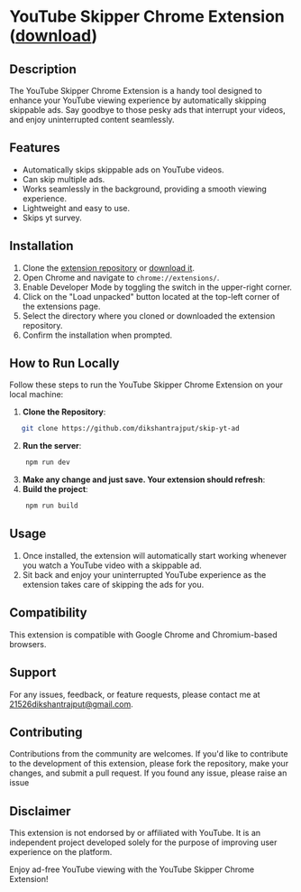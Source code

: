 # YouTube Skipper Chrome Extension ([download](https://github.com/dikshantrajput/skip-yt-ad/blob/main/skip-yt-add.zip))

## Description
The YouTube Skipper Chrome Extension is a handy tool designed to enhance your YouTube viewing experience by automatically skipping skippable ads. Say goodbye to those pesky ads that interrupt your videos, and enjoy uninterrupted content seamlessly.

## Features
- Automatically skips skippable ads on YouTube videos.
- Can skip multiple ads.
- Works seamlessly in the background, providing a smooth viewing experience.
- Lightweight and easy to use.
- Skips yt survey.

## Installation
1. Clone the [extension repository](https://github.com/dikshantrajput/skip-yt-ad) or [download it](https://github.com/dikshantrajput/skip-yt-ad/blob/main/skip-yt-add.zip).
2. Open Chrome and navigate to `chrome://extensions/`.
3. Enable Developer Mode by toggling the switch in the upper-right corner.
4. Click on the "Load unpacked" button located at the top-left corner of the extensions page.
5. Select the directory where you cloned or downloaded the extension repository.
6. Confirm the installation when prompted.

## How to Run Locally

Follow these steps to run the YouTube Skipper Chrome Extension on your local machine:

1. **Clone the Repository**: 
```sh
   git clone https://github.com/dikshantrajput/skip-yt-ad
```
2. **Run the server**:
```sh
    npm run dev
```
3. **Make any change and just save. Your extension should refresh**:
4. **Build the project**:
```sh
    npm run build
```

## Usage
1. Once installed, the extension will automatically start working whenever you watch a YouTube video with a skippable ad.
2. Sit back and enjoy your uninterrupted YouTube experience as the extension takes care of skipping the ads for you.

## Compatibility
This extension is compatible with Google Chrome and Chromium-based browsers.

## Support
For any issues, feedback, or feature requests, please contact me at [21526dikshantrajput@gmail.com](mailto:21526dikshantrajput@gmail.com).

## Contributing
Contributions from the community are welcomes. If you'd like to contribute to the development of this extension, please fork the repository, make your changes, and submit a pull request.
If you found any issue, please raise an issue

## Disclaimer
This extension is not endorsed by or affiliated with YouTube. It is an independent project developed solely for the purpose of improving user experience on the platform.

Enjoy ad-free YouTube viewing with the YouTube Skipper Chrome Extension!
